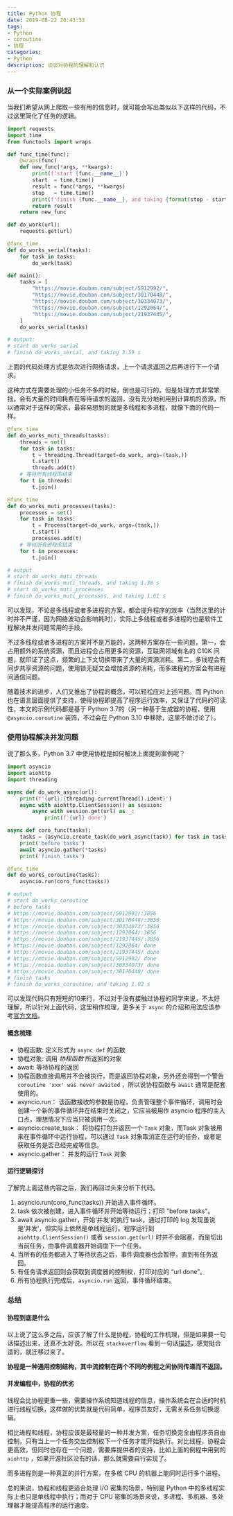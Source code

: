 ```yaml
---
title: Python 协程
date: 2019-08-22 20:43:33
tags:
- Python
- coroutine
- 协程
categories:
- Python
description: 谈谈对协程的理解和认识
---
```


### 从一个实际案例说起
当我们希望从网上爬取一些有用的信息时，就可能会写出类似以下这样的代码，不过这里简化了任务的逻辑。
```python
import requests
import time
from functools import wraps

def func_time(func):
    @wraps(func)
    def new_func(*args, **kwargs):
        print(f'start {func.__name__}')
        start  = time.time()
        result = func(*args, **kwargs)
        stop   = time.time()
        print(f'finish {func.__name__}, and taking {format(stop - start, "0.2f")} s')
        return result
    return new_func

def do_work(url):
    requests.get(url)

@func_time
def do_works_serial(tasks):
    for task in tasks:
        do_work(task)

def main():
    tasks = [
        "https://movie.douban.com/subject/5912992/",
        "https://movie.douban.com/subject/30170448/",
        "https://movie.douban.com/subject/30334073/",
        "https://movie.douban.com/subject/1292064/",
        "https://movie.douban.com/subject/21937445/",
    ]
    do_works_serial(tasks)

# output:
# start do_works_serial
# finish do_works_serial, and taking 3.59 s
```

上面的代码处理方式是依次进行网络请求，上一个请求返回之后再进行下一个请求。

这种方式在需要处理的小任务不多的时候，倒也是可行的。但是处理方式非常笨拙，会有大量的时间耗费在等待请求的返回，没有充分地利用到计算机的资源，所以通常对于这样的需求，最容易想到的就是多线程和多进程，就像下面的代码一样。

```python
@func_time
def do_works_muti_threads(tasks):
    threads = set()
    for task in tasks:
        t = threading.Thread(target=do_work, args=(task,))
        t.start()
        threads.add(t)
    # 等待所有线程的结束
    for t in threads:
        t.join()

@func_time
def do_works_muti_processes(tasks):
    processes = set()
    for task in tasks:
        t = Process(target=do_work, args=(task,))
        t.start()
        processes.add(t)
    # 等待所有进程的结束
    for t in processes:
        t.join()

# output
# start do_works_muti_threads
# finish do_works_muti_threads, and taking 1.38 s
# start do_works_muti_processes
# finish do_works_muti_processes, and taking 1.61 s
```

可以发现，不论是多线程或者多进程的方案，都会提升程序的效率（当然这里的计时并不严谨，因为网络波动会影响耗时），实际上多线程或者多进程的也是软件工程解决并发问题常用的手段。

不过多线程或者多进程的方案并不是万能的，这两种方案存在一些问题，第一，会占用额外的系统资源，而且进程会占用更多的资源，互联网领域有名的 C10K 问题，就印证了这点，频繁的上下文切换带来了大量的资源消耗。第二，多线程会有同步共享资源的问题，使用锁无疑又会增加资源的消耗，而多进程的方案会有进程间通信问题。

随着技术的进步，人们又推出了协程的概念，可以轻松应对上述问题。而 Python 也在语言层面提供了支持，使得协程即提高了程序运行效率，又保证了代码的可读性，本文的示例代码都是基于 Python 3.7的（另一种基于生成器的协程，使用 `@asyncio.coroutine` 装饰，不过会在 Python 3.10 中移除，这里不做讨论了）。

### 使用协程解决并发问题
说了那么多，Python 3.7 中使用协程是如何解决上面提到案例呢？
```python
import asyncio
import aiohttp
import threading

async def do_work_async(url):
    print(f'{url}:{threading.currentThread().ident}')
    async with aiohttp.ClientSession() as session:
        async with session.get(url) as _:
            print(f'{url} done')

async def coro_func(tasks):
    tasks = (asyncio.create_task(do_work_async(task)) for task in tasks)
    print('before tasks')
    await asyncio.gather(*tasks)
    print('finish tasks')

@func_time
def do_works_coroutine(tasks):
    asyncio.run(coro_func(tasks))

# output
# start do_works_coroutine
# before tasks
# https://movie.douban.com/subject/5912992/:3856
# https://movie.douban.com/subject/30170448/:3856
# https://movie.douban.com/subject/30334073/:3856
# https://movie.douban.com/subject/1292064/:3856
# https://movie.douban.com/subject/21937445/:3856
# https://movie.douban.com/subject/1292064/ done
# https://movie.douban.com/subject/21937445/ done
# https://movie.douban.com/subject/5912992/ done
# https://movie.douban.com/subject/30334073/ done
# https://movie.douban.com/subject/30170448/ done
# finish tasks
# finish do_works_coroutine, and taking 1.02 s
```

可以发现代码只有短短的10来行，不过对于没有接触过协程的同学来说，不太好理解，所以针对上面代码，这里稍作梳理，更多关于 `async` 的介绍和用法应该参考[官方文档](https://docs.python.org/3/library/asyncio.html)。

#### 概念梳理
- 协程函数: 定义形式为 `async def` 的函数
- 协程对象: 调用 *协程函数* 所返回的对象
- await: 等待协程的返回
- 协程函数直接调用并不会被执行，而是返回协程对象，另外还会得到一个警告 `coroutine 'xxx' was never awaited` ，所以说协程函数与 `await` 通常是配套使用的。
- asyncio.run： 该函数接收的参数是协程，负责管理整个事件循环，调用时会创建一个新的事件循环并在结束时关闭之，它应当被用作 asyncio 程序的主入口点，理想情况下应当只被调用一次。
- asyncio.create_task： 将协程打包并返回一个 `Task` 对象，而Task 对象被用来在事件循环中运行协程，可以通过 `Task` 对象取消正在运行的任务，或者是获取任务是否已经完成等信息。
- asyncio.gather： 并发的运行 `Task` 对象

#### 运行逻辑探讨
了解完上面这些内容之后，我们再回过头来分析下代码。
1. asyncio.run(coro_func(tasks)) 开始进入事件循环。
2. task 依次被创建，进入事件循环并开始等待运行；打印 "before tasks"。
3. await asyncio.gather，开始‘并发’的执行 task，通过打印的 log 发现虽说是‘并发’，但实际上依然是单线程运行。程序运行到 `aiohttp.ClientSession()` 或者 `session.get(url)` 时并不会阻塞，而是切出当前任务，由事件调度器开始调度下一个任务。
4. 当所有的任务都进入了等待状态之后，事件调度器也会暂停，直到有任务返回。
5. 有任务请求返回则会获取到调度器的控制权，打印对应的 “url done”。
6. 所有协程执行完成后，`asyncio.run` 返回，事件循环结束。

### 总结
#### 协程到底是什么
以上说了这么多之后，应该了解了什么是协程，协程的工作机理，但是如果要一句话描述出来，还真不太好说。所以在 `stackoverflow` 看到一句话[描述](https://stackoverflow.com/questions/553704/what-is-a-coroutine?tdsourcetag=s_pcqq_aiomsg)，感觉挺合适的，就迁移过来了。

**协程是一种通用控制结构，其中流控制在两个不同的例程之间协同传递而不返回。**

#### 并发编程中，协程的优劣

线程会比协程更重一些，需要操作系统知道线程的信息，操作系统会在合适的时机进行线程切换，这样做的优势就是代码简单，程序员友好，无需关系任务切换逻辑。

相比进程和线程，协程应该是最轻量的一种并发方案，任务切换完全由程序员自由控制，只有当上一个任务交出控制权下一个任务才能开始执行。对比线程，协程会更高效，但同时也存在一个问题，需要库提供者的支持，比如上面的例程中用到的 `aiohttp` ，如果开源社区没有的话，那么就需要自行实现了。

而多进程则是一种真正的并行方案，在多核 CPU 的机器上能同时运行多个进程。

总的来说，协程和线程更适合处理 I/O 密集的场景，特别是 Python 中的多线程实际上也只是单线程中执行；而对于 CPU 密集的场景来说，多进程、多机器、多处理器才能提高程序的运行速度。

